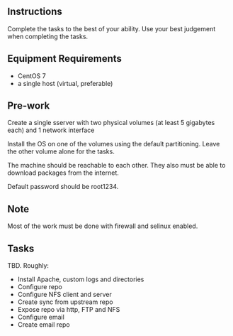 ## Instructions

Complete the tasks to the best of your ability. Use your best judgement when completing the tasks.

## Equipment Requirements

- CentOS 7
- a single host (virtual, preferable)

## Pre-work

Create a single sserver with two physical volumes (at least 5 gigabytes each) and 1 network interface

Install  the OS on one of the volumes using the default partitioning. Leave the other volume alone for the tasks.

The machine should be reachable to each other. They also must be able to download packages from the internet.

Default password should be root1234.

## Note

Most of the work must be done with firewall and selinux enabled.	

## Tasks

TBD. Roughly:

- Install Apache, custom logs and directories
- Configure repo
- Configure NFS client and server
- Create sync from upstream repo
- Expose repo via http, FTP and NFS
- Configure email
- Create email repo
